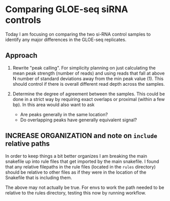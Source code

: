 # Comparing GLOE-seq siRNA controls

Today I am focusing on comparing the two si-RNA control samples to identify
any major differences in the GLOE-seq replicates.

## Approach

1. Rewrite "peak calling". For simplicity planning on just calculating the mean
    peak strength (number of reads) and using reads that fall at above N
    number of standard deviations away from the min peak value (1). This should
    control if there is overall different read depth across the samples. 

2. Determine the degree of agreement between the samples. This could be done
    in a strict way by requiring exact overlaps or proximal (within a few
    bp). In this area would also want to ask

    - Are peaks generally in the same location?
    - Do overlapping peaks have generally equivalent signal?


## INCREASE ORGANIZATION and note on `include` relative paths

In order to keep things a bit better organizes I am breaking the main snakefile
up into rule files that get imported by the main snakefile. I found that
any relative filepaths in the rule files (located in the `rules` directory)
should be relative to other files as if they were in the location of the
Snakefile that is including them.

The above may not actually be true. For envs to work the path needed to be
relative to the rules directory, testing this now by running workflow.





